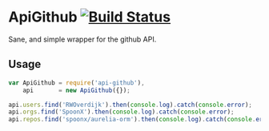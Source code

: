 # ApiGithub [![Build Status](https://travis-ci.org/SpoonX/api-github.svg?branch=master)](https://travis-ci.org/SpoonX/api-github)

Sane, and simple wrapper for the github API.

## Usage
```javascript
var ApiGithub = require('api-github'),
    api       = new ApiGithub({});

api.users.find('RWOverdijk').then(console.log).catch(console.error);
api.orgs.find('SpoonX').then(console.log).catch(console.error);
api.repos.find('spoonx/aurelia-orm').then(console.log).catch(console.error);

```
